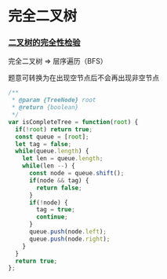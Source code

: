 # 完全二叉树

### [二叉树的完全性检验](https://leetcode-cn.com/problems/check-completeness-of-a-binary-tree/)

完全二叉树 => 层序遍历（BFS）

题意可转换为在出现空节点后不会再出现非空节点

```javascript
/**
 * @param {TreeNode} root
 * @return {boolean}
 */
var isCompleteTree = function(root) {
  if(!root) return true;
  const queue = [root];
  let tag = false;
  while(queue.length) {
    let len = queue.length;
    while(len --) {
      const node = queue.shift();
      if(node && tag) {
        return false;
      }
      if(!node) {
        tag = true;
        continue;
      }
      queue.push(node.left);
      queue.push(node.right);
    }
  }
  return true;
};
```


